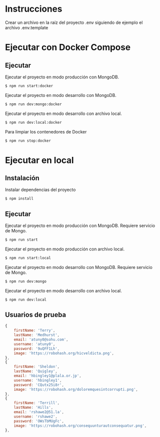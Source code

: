 # Instrucciones

Crear un archivo en la raíz del proyecto .env siguiendo de ejemplo el archivo .env.template

# Ejecutar con Docker Compose

## Ejecutar

Ejecutar el proyecto en modo producción con MongoDB.

```bash
$ npm run start:docker
```

Ejecutar el proyecto en modo desarrollo con MongoDB.

```bash
$ npm run dev:mongo:docker
```

Ejecutar el proyecto en modo desarrollo con archivo local.

```bash
$ npm run dev:local:docker
```

Para limpiar los contenedores de Docker

```bash
$ npm run stop:docker
```

# Ejecutar en local

## Instalación

Instalar dependencias del proyecto

```bash
$ npm install
```

## Ejecutar

Ejecutar el proyecto en modo producción con MongoDB. Requiere servicio de Mongo.

```bash
$ npm run start
```

Ejecutar el proyecto en modo producción con archivo local.

```bash
$ npm run start:local
```

Ejecutar el proyecto en modo desarrollo con MongoDB. Requiere servicio de Mongo.

```bash
$ npm run dev:mongo
```

Ejecutar el proyecto en modo desarrollo con archivo local.

```bash
$ npm run dev:local
```

## Usuarios de prueba

```js
{
    firstName: 'Terry',
    lastName: 'Medhurst',
    email: 'atuny0@sohu.com',
    username: 'atuny0',
    password: '9uQFF1Lh',
    image: 'https://robohash.org/hicveldicta.png',
},
{
    firstName: 'Sheldon',
    lastName: 'Quigley',
    email: 'hbingley1@plala.or.jp',
    username: 'hbingley1',
    password: 'CQutx25i8r',
    image: 'https://robohash.org/doloremquesintcorrupti.png',
},
{
    firstName: 'Terrill',
    lastName: 'Hills',
    email: 'rshawe2@51.la',
    username: 'rshawe2',
    password: 'OWsTbMUgFc',
    image: 'https://robohash.org/consequunturautconsequatur.png',
},
```
